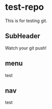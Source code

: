 # test-repo
This is for testing git.

## SubHeader 
Watch your git push!

## menu
test 

## nav
test

